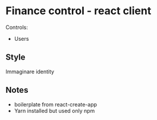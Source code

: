 # Finance control - react client

Controls:
* Users

## Style

Immaginare identity

## Notes

* boilerplate from react-create-app
* Yarn installed but used only npm